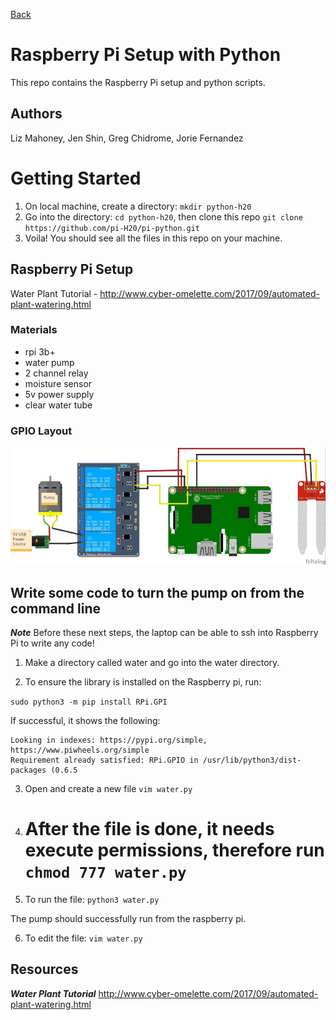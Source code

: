 [Back](./README.md)

# Raspberry Pi Setup with Python

This repo contains the Raspberry Pi setup and python scripts.

## Authors 
Liz Mahoney, Jen Shin, Greg Chidrome, Jorie Fernandez


# Getting Started
1. On local machine, create a directory: `mkdir python-h20`
2. Go into the directory: `cd python-h20`, then clone this repo `git clone https://github.com/pi-H20/pi-python.git`
3. Voila! You should see all the files in this repo on your machine.

## Raspberry Pi Setup

Water Plant Tutorial - http://www.cyber-omelette.com/2017/09/automated-plant-watering.html

### Materials
- rpi 3b+
- water pump
- 2 channel relay
- moisture sensor
- 5v power supply
- clear water tube

### GPIO Layout

![GPIO Layout](assets/rpi/GPIO.jpg)




## Write some code to turn the pump on from the command line
***Note*** Before these next steps, the laptop can be able to ssh into Raspberry Pi to write any code!

1. Make a directory called water and go into the water directory.

2. To ensure the library is installed on the Raspberry pi, run: 

`sudo python3 -m pip install RPi.GPI` 

If successful, it shows the following: 

```
Looking in indexes: https://pypi.org/simple, https://www.piwheels.org/simple
Requirement already satisfied: RPi.GPIO in /usr/lib/python3/dist-packages (0.6.5

```

3. Open and create a new file `vim water.py`
4. # After the file is done, it needs execute permissions, therefore run `chmod 777 water.py`
5. To run the file: `python3 water.py`

The pump should successfully run from the raspberry pi.

6. To edit the file: `vim water.py`

## Resources

***Water Plant Tutorial***
http://www.cyber-omelette.com/2017/09/automated-plant-watering.html

